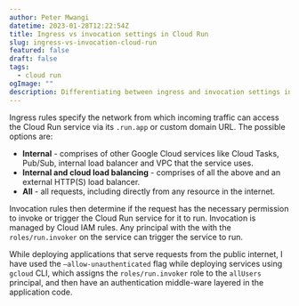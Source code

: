 ```yaml
---
author: Peter Mwangi
datetime: 2023-01-28T12:22:54Z
title: Ingress vs invocation settings in Cloud Run
slug: ingress-vs-invocation-cloud-run
featured: false
draft: false
tags:
  - cloud run
ogImage: ""
description: Differentiating between ingress and invocation settings in Google Cloud Run
---
```


Ingress rules specify the network from which incoming traffic can access the Cloud Run service via its `.run.app` or custom domain URL. The possible options are:

- **Internal** - comprises of other Google Cloud services like Cloud Tasks, Pub/Sub, internal load balancer and VPC that the service uses.
- **Internal and cloud load balancing** - comprises of all the above and an external HTTP(S) load balancer.
- **All** - all requests, including directly from any resource in the internet.

Invocation rules then determine if the request has the necessary permission to invoke or trigger the Cloud Run service for it to run. Invocation is managed by Cloud IAM rules. Any principal with the with the `roles/run.invoker` on the service can trigger the service to run.

While deploying applications that serve requests from the public internet, I have used the `—allow-unauthenticated` flag while deploying services using `gcloud` CLI, which assigns the `roles/run.invoker` role to the `allUsers` principal, and then have an authentication middle-ware layered in the application code.
